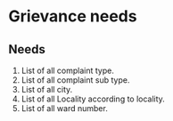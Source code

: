 Grievance needs
========================================================

Needs
--------------------------------------------------------
1. List of all complaint type.
2. List of all complaint sub type.
3. List of all city.
4. List of all Locality according to locality.
5. List of all ward number.
